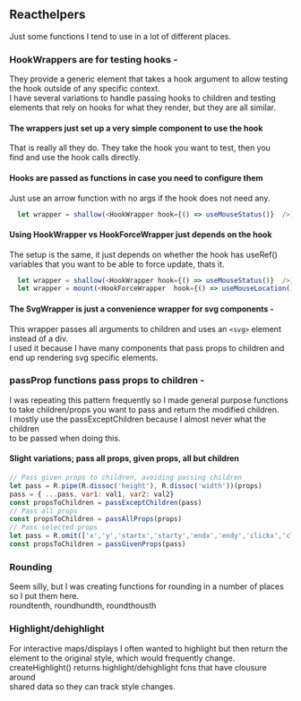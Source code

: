 ## Reacthelpers  
Just some functions I tend to use in a lot of different places.  

### HookWrappers are for testing hooks -  
They provide a generic element that takes a hook argument to allow testing  
the hook outside of any specific context.  
I have several variations to handle passing hooks to children and testing  
elements that rely on hooks for what they render, but they are all similar.  
#### The wrappers just set up a very simple component to use the hook  
That is really all they do. They take the hook you want to test, then you  
find and use the hook calls directly.  

#### Hooks are passed as functions in case you need to configure them  
Just use an arrow function with no args if the hook does not need any.  
```javascript
  let wrapper = shallow(<HookWrapper hook={() => useMouseStatus()}  />) 
```
#### Using HookWrapper vs HookForceWrapper just depends on the hook  
The setup is the same, it just depends on whether the hook has useRef()  
variables that you want to be able to force update, thats it.  
```javascript
  let wrapper = shallow(<HookWrapper hook={() => useMouseStatus()}  />) 
  let wrapper = mount(<HookForceWrapper  hook={() => useMouseLocation()}  />) 
```

#### The SvgWrapper is just a convenience wrapper for svg components -  
This wrapper passes all arguments to children and uses an `<svg>` element  
instead of a div.  
I used it because I have many components that pass props to children and  
end up rendering svg specific elements.  


### passProp functions pass props to children -  
I was repeating this pattern frequently so I made general purpose functions  
to take children/props you want to pass and return the modified children.  
I mostly use the passExceptChildren because I almost never what the children  
to be passed when doing this.  
#### Slight variations; pass all props, given props, all but children  
```javascript
// Pass given props to children, avoiding passing children
let pass = R.pipe(R.dissoc('height'), R.dissoc('width'))(props)
pass = { ...pass, var1: val1, var2: val2}
const propsToChildren = passExceptChildren(pass)
// Pass all props
const propsToChildren = passAllProps(props)
// Pass selected props
let pass = R.omit(['x','y','startx','starty','endx','endy','clickx','clicky'])(props)
const propsToChildren = passGivenProps(pass)
```

### Rounding  
Seem silly, but I was creating functions for rounding in a number of places  
so I put them here.  
roundtenth, roundhundth, roundthousth

### Highlight/dehighlight  
For interactive maps/displays I often wanted to highlight but then return the  
element to the original style, which would frequently change.  
createHighlight() returns highlight/dehighlight fcns that have clousure around  
shared data so they can track style changes.  

